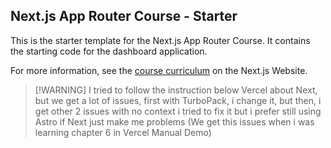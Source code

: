 ## Next.js App Router Course - Starter

This is the starter template for the Next.js App Router Course. It contains the starting code for the dashboard application.

For more information, see the [course curriculum](https://nextjs.org/learn) on the Next.js Website.
>[!WARNING] I tried to follow the instruction below Vercel about Next, but we get a lot of issues, first with TurboPack, i change it, but then, i get other 2 issues with no context i tried to fix it but i prefer still using Astro if Next just make me problems (We get this issues when i was learning chapter 6 in Vercel Manual Demo)
